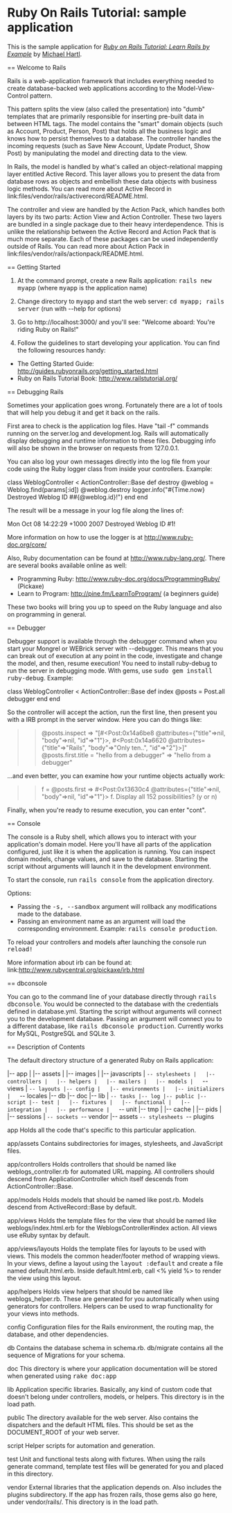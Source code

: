 # Ruby On Rails Tutorial: sample application

This is the sample application for
[*Ruby on Rails Tutorial: Learn Rails by Example*](http://railstutorial.org/)
by [Michael Hartl](http://michaelhartl.com/).

== Welcome to Rails

Rails is a web-application framework that includes everything needed to create
database-backed web applications according to the Model-View-Control pattern.

This pattern splits the view (also called the presentation) into "dumb"
templates that are primarily responsible for inserting pre-built data in between
HTML tags. The model contains the "smart" domain objects (such as Account,
Product, Person, Post) that holds all the business logic and knows how to
persist themselves to a database. The controller handles the incoming requests
(such as Save New Account, Update Product, Show Post) by manipulating the model
and directing data to the view.

In Rails, the model is handled by what's called an object-relational mapping
layer entitled Active Record. This layer allows you to present the data from
database rows as objects and embellish these data objects with business logic
methods. You can read more about Active Record in
link:files/vendor/rails/activerecord/README.html.

The controller and view are handled by the Action Pack, which handles both
layers by its two parts: Action View and Action Controller. These two layers
are bundled in a single package due to their heavy interdependence. This is
unlike the relationship between the Active Record and Action Pack that is much
more separate. Each of these packages can be used independently outside of
Rails. You can read more about Action Pack in
link:files/vendor/rails/actionpack/README.html.


== Getting Started

1. At the command prompt, create a new Rails application:
       <tt>rails new myapp</tt> (where <tt>myapp</tt> is the application name)

2. Change directory to <tt>myapp</tt> and start the web server:
       <tt>cd myapp; rails server</tt> (run with --help for options)

3. Go to http://localhost:3000/ and you'll see:
       "Welcome aboard: You're riding Ruby on Rails!"

4. Follow the guidelines to start developing your application. You can find
the following resources handy:

* The Getting Started Guide: http://guides.rubyonrails.org/getting_started.html
* Ruby on Rails Tutorial Book: http://www.railstutorial.org/


== Debugging Rails

Sometimes your application goes wrong. Fortunately there are a lot of tools that
will help you debug it and get it back on the rails.

First area to check is the application log files. Have "tail -f" commands
running on the server.log and development.log. Rails will automatically display
debugging and runtime information to these files. Debugging info will also be
shown in the browser on requests from 127.0.0.1.

You can also log your own messages directly into the log file from your code
using the Ruby logger class from inside your controllers. Example:

  class WeblogController < ActionController::Base
    def destroy
      @weblog = Weblog.find(params[:id])
      @weblog.destroy
      logger.info("#{Time.now} Destroyed Weblog ID ##{@weblog.id}!")
    end
  end

The result will be a message in your log file along the lines of:

  Mon Oct 08 14:22:29 +1000 2007 Destroyed Weblog ID #1!

More information on how to use the logger is at http://www.ruby-doc.org/core/

Also, Ruby documentation can be found at http://www.ruby-lang.org/. There are
several books available online as well:

* Programming Ruby: http://www.ruby-doc.org/docs/ProgrammingRuby/ (Pickaxe)
* Learn to Program: http://pine.fm/LearnToProgram/ (a beginners guide)

These two books will bring you up to speed on the Ruby language and also on
programming in general.


== Debugger

Debugger support is available through the debugger command when you start your
Mongrel or WEBrick server with --debugger. This means that you can break out of
execution at any point in the code, investigate and change the model, and then,
resume execution! You need to install ruby-debug to run the server in debugging
mode. With gems, use <tt>sudo gem install ruby-debug</tt>. Example:

  class WeblogController < ActionController::Base
    def index
      @posts = Post.all
      debugger
    end
  end

So the controller will accept the action, run the first line, then present you
with a IRB prompt in the server window. Here you can do things like:

  >> @posts.inspect
  => "[#<Post:0x14a6be8
          @attributes={"title"=>nil, "body"=>nil, "id"=>"1"}>,
       #<Post:0x14a6620
          @attributes={"title"=>"Rails", "body"=>"Only ten..", "id"=>"2"}>]"
  >> @posts.first.title = "hello from a debugger"
  => "hello from a debugger"

...and even better, you can examine how your runtime objects actually work:

  >> f = @posts.first
  => #<Post:0x13630c4 @attributes={"title"=>nil, "body"=>nil, "id"=>"1"}>
  >> f.
  Display all 152 possibilities? (y or n)

Finally, when you're ready to resume execution, you can enter "cont".


== Console

The console is a Ruby shell, which allows you to interact with your
application's domain model. Here you'll have all parts of the application
configured, just like it is when the application is running. You can inspect
domain models, change values, and save to the database. Starting the script
without arguments will launch it in the development environment.

To start the console, run <tt>rails console</tt> from the application
directory.

Options:

* Passing the <tt>-s, --sandbox</tt> argument will rollback any modifications
  made to the database.
* Passing an environment name as an argument will load the corresponding
  environment. Example: <tt>rails console production</tt>.

To reload your controllers and models after launching the console run
<tt>reload!</tt>

More information about irb can be found at:
link:http://www.rubycentral.org/pickaxe/irb.html


== dbconsole

You can go to the command line of your database directly through <tt>rails
dbconsole</tt>. You would be connected to the database with the credentials
defined in database.yml. Starting the script without arguments will connect you
to the development database. Passing an argument will connect you to a different
database, like <tt>rails dbconsole production</tt>. Currently works for MySQL,
PostgreSQL and SQLite 3.

== Description of Contents

The default directory structure of a generated Ruby on Rails application:

  |-- app
  |   |-- assets
  |       |-- images
  |       |-- javascripts
  |       `-- stylesheets
  |   |-- controllers
  |   |-- helpers
  |   |-- mailers
  |   |-- models
  |   `-- views
  |       `-- layouts
  |-- config
  |   |-- environments
  |   |-- initializers
  |   `-- locales
  |-- db
  |-- doc
  |-- lib
  |   `-- tasks
  |-- log
  |-- public
  |-- script
  |-- test
  |   |-- fixtures
  |   |-- functional
  |   |-- integration
  |   |-- performance
  |   `-- unit
  |-- tmp
  |   |-- cache
  |   |-- pids
  |   |-- sessions
  |   `-- sockets
  `-- vendor
      |-- assets
          `-- stylesheets
      `-- plugins

app
  Holds all the code that's specific to this particular application.

app/assets
  Contains subdirectories for images, stylesheets, and JavaScript files.

app/controllers
  Holds controllers that should be named like weblogs_controller.rb for
  automated URL mapping. All controllers should descend from
  ApplicationController which itself descends from ActionController::Base.

app/models
  Holds models that should be named like post.rb. Models descend from
  ActiveRecord::Base by default.

app/views
  Holds the template files for the view that should be named like
  weblogs/index.html.erb for the WeblogsController#index action. All views use
  eRuby syntax by default.

app/views/layouts
  Holds the template files for layouts to be used with views. This models the
  common header/footer method of wrapping views. In your views, define a layout
  using the <tt>layout :default</tt> and create a file named default.html.erb.
  Inside default.html.erb, call <% yield %> to render the view using this
  layout.

app/helpers
  Holds view helpers that should be named like weblogs_helper.rb. These are
  generated for you automatically when using generators for controllers.
  Helpers can be used to wrap functionality for your views into methods.

config
  Configuration files for the Rails environment, the routing map, the database,
  and other dependencies.

db
  Contains the database schema in schema.rb. db/migrate contains all the
  sequence of Migrations for your schema.

doc
  This directory is where your application documentation will be stored when
  generated using <tt>rake doc:app</tt>

lib
  Application specific libraries. Basically, any kind of custom code that
  doesn't belong under controllers, models, or helpers. This directory is in
  the load path.

public
  The directory available for the web server. Also contains the dispatchers and the
  default HTML files. This should be set as the DOCUMENT_ROOT of your web
  server.

script
  Helper scripts for automation and generation.

test
  Unit and functional tests along with fixtures. When using the rails generate
  command, template test files will be generated for you and placed in this
  directory.

vendor
  External libraries that the application depends on. Also includes the plugins
  subdirectory. If the app has frozen rails, those gems also go here, under
  vendor/rails/. This directory is in the load path.
